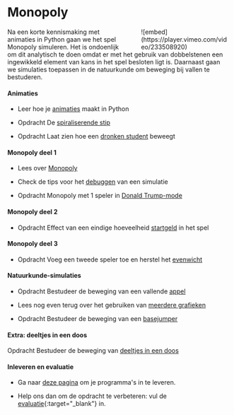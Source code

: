 # Monopoly

<div style="width: 40%; float:right; margin-left: 2em;">
![embed](https://player.vimeo.com/video/233508920)
</div>

Na een korte kennismaking met animaties in Python gaan we het spel Monopoly simuleren. Het is ondoenlijk om dit analytisch te doen omdat er met het gebruik van dobbelstenen een ingewikkeld element van kans in het spel besloten ligt is. Daarnaast gaan we simulaties toepassen in de natuurkunde om beweging bij vallen te bestuderen.

#### Animaties

- Leer hoe je [animaties](/technieken/animaties) maakt in Python

- <span class="badge badge-primary">Opdracht</span> De [spiraliserende stip](/beweging/stip)

- <span class="badge badge-primary">Opdracht</span> Laat zien hoe een [dronken student](/beweging/student) beweegt

#### Monopoly deel 1

- Lees over [Monopoly](/monopoly/inleiding)

- Check de tips voor het [debuggen](/python/debuggen) van een simulatie

- <span class="badge badge-primary">Opdracht</span> Monopoly met 1 speler in [Donald Trump-mode](/monopoly/vrij-rondlopen)

#### Monopoly deel 2

- <span class="badge badge-primary">Opdracht</span> Effect van een eindige hoeveelheid [startgeld](/monopoly/startgeld) in het spel

#### Monopoly deel 3

- <span class="badge badge-primary">Opdracht</span> Voeg een tweede speler toe en herstel het [evenwicht](/monopoly/twee-spelers)

#### Natuurkunde-simulaties

- <span class="badge badge-primary">Opdracht</span> Bestudeer de beweging van een vallende [appel](/beweging/appel)

- Lees nog even terug over het gebruiken van [meerdere grafieken](/technieken/plot)

- <span class="badge badge-primary">Opdracht</span> Bestudeer de beweging van een [basejumper](/beweging/basejump)


#### Extra: deeltjes in een doos

<span class="badge badge-primary">Opdracht</span> Bestudeer de beweging van [deeltjes in een doos](/monopoly/extra)



#### Inleveren en evaluatie

- Ga naar [deze pagina](/monopoly/inleveren) om je programma's in te leveren.

- Help ons dan om de opdracht te verbeteren: vul de [evaluatie](https://goo.gl/forms/bMEPwmQeLxMZ13qE2){:target="_blank"} in.
